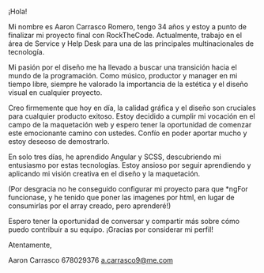 ¡Hola!

Mi nombre es Aaron Carrasco Romero, tengo 34 años y estoy a punto de finalizar mi proyecto final con RockTheCode. Actualmente, trabajo en el área de Service y Help Desk para una de las principales multinacionales de tecnología.

Mi pasión por el diseño me ha llevado a buscar una transición hacia el mundo de la programación. Como músico, productor y manager en mi tiempo libre, siempre he valorado la importancia de la estética y el diseño visual en cualquier proyecto.

Creo firmemente que hoy en día, la calidad gráfica y el diseño son cruciales para cualquier producto exitoso. Estoy decidido a cumplir mi vocación en el campo de la maquetación web y espero tener la oportunidad de comenzar este emocionante camino con ustedes. Confío en poder aportar mucho y estoy deseoso de demostrarlo.

En solo tres días, he aprendido Angular y SCSS, descubriendo mi entusiasmo por estas tecnologías. Estoy ansioso por seguir aprendiendo y aplicando mi visión creativa en el diseño y la maquetación.

(Por desgracia no he conseguido configurar mi proyecto para que \*ngFor funcionase, y he tenido que poner las imagenes por html, en lugar de consumirlas por el array creado, pero aprenderé!)

Espero tener la oportunidad de conversar y compartir más sobre cómo puedo contribuir a su equipo. ¡Gracias por considerar mi perfil!

Atentamente,

Aaron Carrasco
678029376
a.carrasco9@me.com
